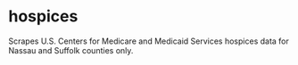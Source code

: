 # hospices
Scrapes U.S. Centers for Medicare and Medicaid Services hospices data for Nassau and Suffolk counties only.